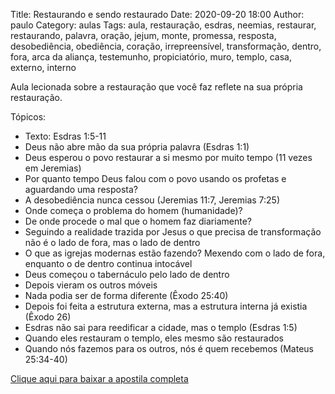 Title: Restaurando e sendo restaurado
Date: 2020-09-20 18:00
Author: paulo
Category: aulas
Tags: aula, restauração, esdras, neemias, restaurar, restaurando, palavra, oração, jejum, monte, promessa, resposta, desobediência, obediência, coração, irrepreensível, transformação, dentro, fora, arca da aliança, testemunho, propiciatório, muro, templo, casa, externo, interno

Aula lecionada sobre a restauração que você faz reflete na sua própria restauração.

Tópicos:

- Texto: Esdras 1:5-11
- Deus não abre mão da sua própria palavra (Esdras 1:1)
- Deus esperou o povo restaurar a si mesmo por muito tempo (11 vezes em Jeremias)
- Por quanto tempo Deus falou com o povo usando os profetas e aguardando uma resposta?
- A desobediência nunca cessou (Jeremias 11:7, Jeremias 7:25)
- Onde começa o problema do homem (humanidade)?
- De onde procede o mal que o homem faz diariamente?
- Seguindo a realidade trazida por Jesus o que precisa de transformação não é o lado de fora, mas o lado de dentro
- O que as igrejas modernas estão fazendo? Mexendo com o lado de fora, enquanto o de dentro continua intocável
- Deus começou o tabernáculo pelo lado de dentro
- Depois vieram os outros móveis
- Nada podia ser de forma diferente (Êxodo 25:40)
- Depois foi feita a estrutura externa, mas a estrutura interna já existia (Êxodo 26)
- Esdras não sai para reedificar a cidade, mas o templo (Esdras 1:5)
- Quando eles restauram o templo, eles mesmo são restaurados
- Quando nós fazemos para os outros, nós é quem recebemos (Mateus 25:34-40)

[Clique aqui para baixar a apostila completa](https://www.dropbox.com/s/014i3yten2ce2yj/Aula%20EBD%20-%20Restaurando%20e%20sendo%20restaurado%20-%2020_09_2020.pdf?dl=1)